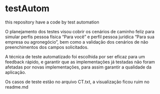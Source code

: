 # testAutom
this repository have a code by test automation


O planejamento dos testes visou cobrir os cenários de caminho feliz para simular perfis pessoa física “Para você” e perfil pessoa jurídica “Para sua empresa ou agronegócio”, bem como a validação dos cenários de não preenchimentos dos campos solicitados.

A técnica de teste automatizado foi escolhida por ser eficaz para um feedback rápido, e garantir que as implementações já testadas não foram afetadas por novas implementações, para assim garantir a qualidade da aplicação.

Os casos de teste estão no arquivo CT.txt, a visualização ficou ruim no readme.md
